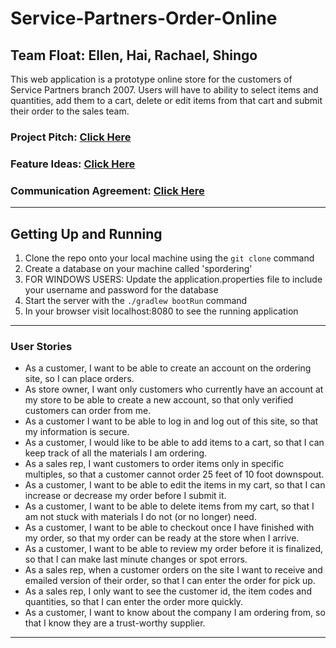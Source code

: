 # Service-Partners-Order-Online

## Team Float: Ellen, Hai, Rachael, Shingo

This web application is a prototype online store for the customers of Service Partners branch 2007. Users will have to ability to select items and quantities, add them to a cart, delete or edit items from that cart and submit their order to the sales team.

### Project Pitch: [Click Here](https://docs.google.com/document/d/1YybsAaAyw-0DSdFZIQa836C8rAtLPWxf9jNxDjD0XdI/edit)
### Feature Ideas: [Click Here](https://docs.google.com/document/d/1usTgP-EIFnJVzO-sZFlOkzxSCus_oPFbOm1lqI1JkBE/edit?usp=sharing)
### Communication Agreement: [Click Here](https://docs.google.com/document/d/1UCbBnhNDKBHi3setIF5jUazahVgzSWuCw-hhCAPljsg/edit?usp=sharing)
------------------------------------------------------------------------------------------------------------------------------

## Getting Up and Running

1. Clone the repo onto your local machine using the ```git clone``` command
2. Create a database on your machine called 'spordering'
3. FOR WINDOWS USERS: Update the application.properties file to include your username and password for the database
4. Start the server with the ```./gradlew bootRun``` command
5. In your browser visit localhost:8080 to see the running application


------------------------------------------------------------------------------------------------------------------------------

### User Stories
 
 - As a customer, I want to be able to create an account on the ordering site, so I can place orders.
 - As store owner, I want only customers who currently have an account at my store to be able to create a new account, so that only verified customers can order from me.
 - As a customer I want to be able to log in and log out of this site, so that my information is secure.
 - As a customer, I would like to be able to add items to a cart, so that I can keep track of all the materials I am ordering.
 - As a sales rep, I want customers to order items only in specific multiples, so that a customer cannot order 25 feet of 10 foot downspout.
 - As a customer, I want to be able to edit the items in my cart, so that I can increase or decrease my order before I submit it.
 - As a customer, I want to be able to delete items from my cart, so that I am not stuck with materials I do not (or no longer) need.
 - As a customer, I want to be able to checkout once I have finished with my order, so that my order can be ready at the store when I arrive.
 - As a customer, I want to be able to review my order before it is finalized, so that I can make last minute changes or spot errors.
 - As a sales rep, when a customer orders on the site I want to receive and emailed version of their order, so that I can enter the order for pick up.
 - As a sales rep, I only want to see the customer id, the item codes and quantities, so that I can enter the order more quickly.
 - As a customer, I want to know about the company I am ordering from, so that I know they are a trust-worthy supplier.
 
 
------------------------------------------------------------------------------------------------------------------------------
